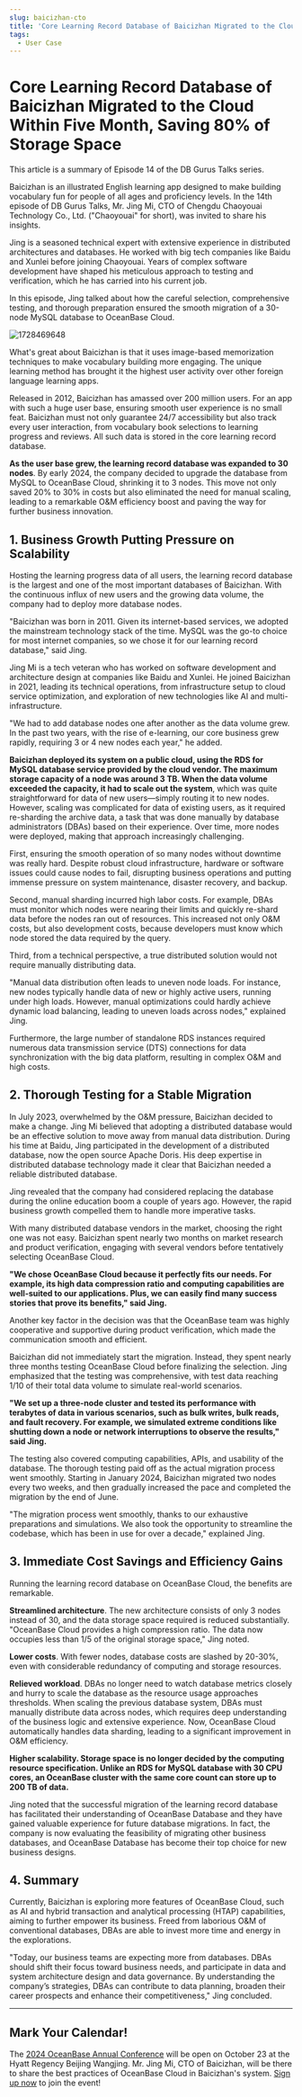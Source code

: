 ```yaml
---
slug: baicizhan-cto
title: 'Core Learning Record Database of Baicizhan Migrated to the Cloud Within Five Month, Saving 80% of Storage Space'
tags:
  - User Case
---
```


# Core Learning Record Database of Baicizhan Migrated to the Cloud Within Five Month, Saving 80% of Storage Space
This article is a summary of Episode 14 of the DB Gurus Talks series.

Baicizhan is an illustrated English learning app designed to make building vocabulary fun for people of all ages and proficiency levels. In the 14th episode of DB Gurus Talks, Mr. Jing Mi, CTO of Chengdu Chaoyouai Technology Co., Ltd. ("Chaoyouai" for short), was invited to share his insights.

Jing is a seasoned technical expert with extensive experience in distributed architectures and databases. He worked with big tech companies like Baidu and Xunlei before joining Chaoyouai. Years of complex software development have shaped his meticulous approach to testing and verification, which he has carried into his current job.

In this episode, Jing talked about how the careful selection, comprehensive testing, and thorough preparation ensured the smooth migration of a 30-node MySQL database to OceanBase Cloud.

![1728469648](/img/blogs/users/baicizhan-cto/image/1728469646994.png)

What's great about Baicizhan is that it uses image-based memorization techniques to make vocabulary building more engaging. The unique learning method has brought it the highest user activity over other foreign language learning apps.

Released in 2012, Baicizhan has amassed over 200 million users. For an app with such a huge user base, ensuring smooth user experience is no small feat. Baicizhan must not only guarantee 24/7 accessibility but also track every user interaction, from vocabulary book selections to learning progress and reviews. All such data is stored in the core learning record database.

**As the user base grew, the learning record database was expanded to 30 nodes**. By early 2024, the company decided to upgrade the database from MySQL to OceanBase Cloud, shrinking it to 3 nodes. This move not only saved 20% to 30% in costs but also eliminated the need for manual scaling, leading to a remarkable O&M efficiency boost and paving the way for further business innovation.

  

**1. Business Growth Putting Pressure on Scalability**
---------------------

Hosting the learning progress data of all users, the learning record database is the largest and one of the most important databases of Baicizhan. With the continuous influx of new users and the growing data volume, the company had to deploy more database nodes.

"Baicizhan was born in 2011. Given its internet-based services, we adopted the mainstream technology stack of the time. MySQL was the go-to choice for most internet companies, so we chose it for our learning record database," said Jing.

Jing Mi is a tech veteran who has worked on software development and architecture design at companies like Baidu and Xunlei. He joined Baicizhan in 2021, leading its technical operations, from infrastructure setup to cloud service optimization, and exploration of new technologies like AI and multi-infrastructure.

"We had to add database nodes one after another as the data volume grew. In the past two years, with the rise of e-learning, our core business grew rapidly, requiring 3 or 4 new nodes each year," he added.

**Baicizhan deployed its system on a public cloud, using the RDS for MySQL database service provided by the cloud vendor. The maximum storage capacity of a node was around 3 TB. When the data volume exceeded the capacity, it had to scale out the system**, which was quite straightforward for data of new users—simply routing it to new nodes. However, scaling was complicated for data of existing users, as it required re-sharding the archive data, a task that was done manually by database administrators (DBAs) based on their experience. Over time, more nodes were deployed, making that approach increasingly challenging.

First, ensuring the smooth operation of so many nodes without downtime was really hard. Despite robust cloud infrastructure, hardware or software issues could cause nodes to fail, disrupting business operations and putting immense pressure on system maintenance, disaster recovery, and backup.

Second, manual sharding incurred high labor costs. For example, DBAs must monitor which nodes were nearing their limits and quickly re-shard data before the nodes ran out of resources. This increased not only O&M costs, but also development costs, because developers must know which node stored the data required by the query.

Third, from a technical perspective, a true distributed solution would not require manually distributing data.

"Manual data distribution often leads to uneven node loads. For instance, new nodes typically handle data of new or highly active users, running under high loads. However, manual optimizations could hardly achieve dynamic load balancing, leading to uneven loads across nodes," explained Jing.

Furthermore, the large number of standalone RDS instances required numerous data transmission service (DTS) connections for data synchronization with the big data platform, resulting in complex O&M and high costs.

  

**2. Thorough Testing for a Stable Migration**
---------------

In July 2023, overwhelmed by the O&M pressure, Baicizhan decided to make a change. Jing Mi believed that adopting a distributed database would be an effective solution to move away from manual data distribution. During his time at Baidu, Jing participated in the development of a distributed database, now the open source Apache Doris. His deep expertise in distributed database technology made it clear that Baicizhan needed a reliable distributed database.

Jing revealed that the company had considered replacing the database during the online education boom a couple of years ago. However, the rapid business growth compelled them to handle more imperative tasks.

With many distributed database vendors in the market, choosing the right one was not easy. Baicizhan spent nearly two months on market research and product verification, engaging with several vendors before tentatively selecting OceanBase Cloud.

**"We chose OceanBase Cloud because it perfectly fits our needs. For example, its high data compression ratio and computing capabilities are well-suited to our applications. Plus, we can easily find many success stories that prove its benefits," said Jing.**

Another key factor in the decision was that the OceanBase team was highly cooperative and supportive during product verification, which made the communication smooth and efficient.

Baicizhan did not immediately start the migration. Instead, they spent nearly three months testing OceanBase Cloud before finalizing the selection. Jing emphasized that the testing was comprehensive, with test data reaching 1/10 of their total data volume to simulate real-world scenarios.

**"We set up a three-node cluster and tested its performance with terabytes of data in various scenarios, such as bulk writes, bulk reads, and fault recovery. For example, we simulated extreme conditions like shutting down a node or network interruptions to observe the results," said Jing.**

The testing also covered computing capabilities, APIs, and usability of the database. The thorough testing paid off as the actual migration process went smoothly. Starting in January 2024, Baicizhan migrated two nodes every two weeks, and then gradually increased the pace and completed the migration by the end of June.

"The migration process went smoothly, thanks to our exhaustive preparations and simulations. We also took the opportunity to streamline the codebase, which has been in use for over a decade," explained Jing.

  

**3. Immediate Cost Savings and Efficiency Gains**
-----------------

Running the learning record database on OceanBase Cloud, the benefits are remarkable.

**Streamlined architecture**. The new architecture consists of only 3 nodes instead of 30, and the data storage space required is reduced substantially. "OceanBase Cloud provides a high compression ratio. The data now occupies less than 1/5 of the original storage space," Jing noted.

**Lower costs**. With fewer nodes, database costs are slashed by 20-30%, even with considerable redundancy of computing and storage resources.

**Relieved workload**. DBAs no longer need to watch database metrics closely and hurry to scale the database as the resource usage approaches thresholds. When scaling the previous database system, DBAs must manually distribute data across nodes, which requires deep understanding of the business logic and extensive experience. Now, OceanBase Cloud automatically handles data sharding, leading to a significant improvement in O&M efficiency.

**Higher scalability. Storage space is no longer decided by the computing resource specification. Unlike an RDS for MySQL database with 30 CPU cores, an OceanBase cluster with the same core count can store up to 200 TB of data.**

Jing noted that the successful migration of the learning record database has facilitated their understanding of OceanBase Database and they have gained valuable experience for future database migrations. In fact, the company is now evaluating the feasibility of migrating other business databases, and OceanBase Database has become their top choice for new business designs.

  

**4. Summary**
----------

Currently, Baicizhan is exploring more features of OceanBase Cloud, such as AI and hybrid transaction and analytical processing (HTAP) capabilities, aiming to further empower its business. Freed from laborious O&M of conventional databases, DBAs are able to invest more time and energy in the explorations.

"Today, our business teams are expecting more from databases. DBAs should shift their focus toward business needs, and participate in data and system architecture design and data governance. By understanding the company’s strategies, DBAs can contribute to data planning, broaden their career prospects and enhance their competitiveness," Jing concluded.

* * *

**Mark Your Calendar!**
------------

The [2024 OceanBase Annual Conference](https://oceanbaseweb-pre.oceanbase.com/conference2024?activityCode=4923042&officerId=3881) will be open on October 23 at the Hyatt Regency Beijing Wangjing. Mr. Jing Mi, CTO of Baicizhan, will be there to share the best practices of OceanBase Cloud in Baicizhan's system. [Sign up now](https://oceanbaseweb-pre.oceanbase.com/conference2024?activityCode=4923042&officerId=3881) to join the event!